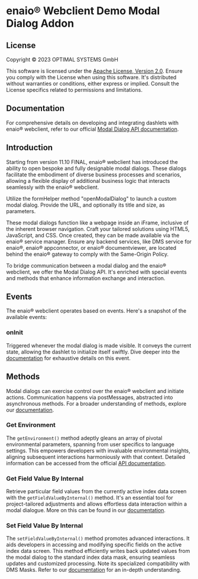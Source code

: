 # enaio® Webclient Demo Modal Dialog Addon

## License

Copyright © 2023 OPTIMAL SYSTEMS GmbH

This software is licensed under the [Apache License, Version 2.0](http://www.apache.org/licenses/LICENSE-2.0). Ensure you comply with the License when using this software. It's distributed without warranties or conditions, either express or implied. Consult the License specifics related to permissions and limitations.

## Documentation

For comprehensive details on developing and integrating dashlets with enaio® webclient, refer to our official [Modal Dialog API documentation](https://help.optimal-systems.com/enaio_develop/x/XQCxB).

## Introduction

Starting from version 11.10 FINAL, enaio® webclient has introduced the ability to open bespoke and fully designable modal dialogs. These dialogs facilitate the embodiment of diverse business processes and scenarios, allowing a flexible display of additional business logic that interacts seamlessly with the enaio® webclient.

Utilize the formHelper method "openModalDialog" to launch a custom modal dialog. Provide the URL, and optionally its title and size, as parameters.

These modal dialogs function like a webpage inside an iFrame, inclusive of the inherent browser navigation. Craft your tailored solutions using HTML5, JavaScript, and CSS. Once created, they can be made available via the enaio® service manager. Ensure any backend services, like DMS service for enaio®, enaio® appconnector, or enaio® documentviewer, are located behind the enaio® gateway to comply with the Same-Origin Policy.

To bridge communication between a modal dialog and the enaio® webclient, we offer the Modal Dialog API. It's enriched with special events and methods that enhance information exchange and interaction.

## Events

The enaio® webclient operates based on events. Here's a snapshot of the available events:

### onInit

Triggered whenever the modal dialog is made visible. It conveys the current state, allowing the dashlet to initialize itself swiftly. Dive deeper into the [documentation](https://help.optimal-systems.com/enaio_develop/x/cQCxB) for exhaustive details on this event.

## Methods

Modal dialogs can exercise control over the enaio® webclient and initiate actions. Communication happens via postMessages, abstracted into asynchronous methods. For a broader understanding of methods, explore our [documentation](https://help.optimal-systems.com/enaio_develop/x/ZwCxB).

### Get Environment

The `getEnvironment()` method adeptly gleans an array of pivotal environmental parameters, spanning from user specifics to language settings. This empowers developers with invaluable environmental insights, aligning subsequent interactions harmoniously with that context. Detailed information can be accessed from the official [API documentation](https://help.optimal-systems.com/enaio_develop/x/QYAHBQ).

### Get Field Value By Internal

Retrieve particular field values from the currently active index data screen with the `getFieldValueByInternal()` method. It's an essential tool for project-tailored adjustments and allows effortless data interaction within a modal dialogue. More on this can be found in our [documentation](https://help.optimal-systems.com/enaio_develop/x/dwCxB).

### Set Field Value By Internal

The `setFieldValueByInternal()` method promotes advanced interactions. It aids developers in accessing and modifying specific fields on the active index data screen. This method efficiently writes back updated values from the modal dialog to the standard index data mask, ensuring seamless updates and customized processing. Note its specialized compatibility with DMS Masks. Refer to our [documentation](https://help.optimal-systems.com/enaio_develop/x/IIAHBQ) for an in-depth understanding.
